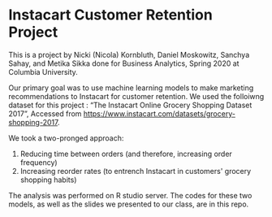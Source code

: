 # Instacart Customer Retention Project

This is a project by Nicki (Nicola) Kornbluth, Daniel Moskowitz, Sanchya Sahay, and Metika Sikka done for Business Analytics, Spring 2020 at Columbia University.

Our primary goal was to use machine learning models to make marketing recommendations to Instacart for customer retention. We used the folloiwng dataset for this project : “The Instacart Online Grocery Shopping Dataset 2017”, Accessed from https://www.instacart.com/datasets/grocery-shopping-2017. 

We took a two-pronged approach:
1. Reducing time between orders (and therefore, increasing order frequency)
2. Increasing reorder rates (to entrench Instacart in customers' grocery shopping habits)

The analysis was performed on R studio server. The codes for these two models, as well as the slides we presented to our class, are in this repo. 
